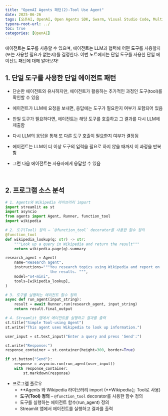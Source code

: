 ```yaml
---
title: "OpenAI Agents 패턴(2)-Tool Use Agent"
date: 2025-06-26
tags: [오픈AI, OpenAI, Open Agents SDK, Swarm, Visual Studio Code, Multi-Agents, 멀티 에이전트]
typora-root-url: ../
toc: true
categories: [OpenAI]
---
```


에이전트는 도구를 사용할 수 있으며, 에이전트는 LLM과 협력해 어떤 도구를 사용할지(또는 사용할 필요가 없는지)를 결정한다. 이번 노트에서는 단일 도구를 사용한 단일 에이전트 패턴에 대해 알아보자!



## 1. 단일 도구를 사용한 단일 에이전트 패턴

* 단순한 에이전트와 유사하지만, 에이전트가 활용하는 추가적인 과정인 도구(tool)를 확인할 수 있음

* 에이전트가 LLM에 요청을 보내면, 응답에는 도구가 필요한지 여부가 포함되어 있음

* 만일 도구가 필요하다면, 에이전트는 해당 도구를 호출하고 그 결과를 다시 LLM에 제출함

* 다시 LLM의 응답을 통해 또 다른 도구 호출이 필요한지 여부가 결정됨

* 에이전트는 LLM이 더 이상 도구의 입력을 필요로 하지 않을 때까지 이 과정을 반복함

* 그런 다음 에이전트는 사용자에게 응답할 수 있음

  ​       

## 2. 프로그램 소스 분석

```python
# 1. Agents와 Wikipedia 라이브러리 import
import streamlit as st
import asyncio
from agents import Agent, Runner, function_tool
import wikipedia

# 2. 도구(Tool) 정의 – `@function_tool` decorator를 사용한 함수 정의
@function_tool
def wikipedia_lookup(q: str) -> str:
    """Look up a query in Wikipedia and return the result"""
    return wikipedia.page(q).summary

research_agent = Agent(
    name="Research agent",
    instructions="""You research topics using Wikipedia and report on 
                    the results. """,
    model="o4-mini",
    tools=[wikipedia_lookup],
)

# 3. 도구를 실행하는 에이전트 함수 정의
async def run_agent(input_string):
    result = await Runner.run(research_agent, input_string)
    return result.final_output

# 4. Streamlit 앱에서 에이전트를 실행하고 결과를 출력
st.title("Simple Tool-using Agent")
st.write("This agent uses Wikipedia to look up information.")

user_input = st.text_input("Enter a query and press 'Send':")

st.write("Response:")
response_container = st.container(height=300, border=True)

if st.button("Send"):
    response = asyncio.run(run_agent(user_input))
    with response_container:
        st.markdown(response)
```

* 프로그램 플로우
  * **Agents 와 Wikipedia 라이브러리 import (**Wikipedia는 Tool로 사용)
  * **도구(Tool) 정의** – `@function_tool` decorator를 사용한 함수 정의
  * 도구를 실행하는 에이전트 함수(run_agent)  정의
  * Streamlit 앱에서 에이전트를 실행하고 결과를 출력